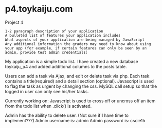 p4.toykaiju.com	
=====================

Project 4


    1-2 paragraph description of your application
    A bulleted list of features your application includes
    What aspects of your application are being managed by JavaScript
    Any additional information the graders may need to know about using your app (for example, if certain features can only be seen by an admin, provide test admin credentials)

My application is a simple todo list. I have created a new database toykaiju_p4 and added additional columns to the posts table. 

Users can add a task via Ajax, and edit or delete task via php. 
Each task contains a title(required) and a detail section (optional). Javascript is used to flag the task as urgent by changing the css. 
MySQL call setup so that the logged in user can only see his/her tasks. 

Currently working on: 
Javascript is used to cross off or uncross off an item from the todo list when .click() is activated. 

Admin has the ability to delete user. (Not sure if I have time to implement???)
Admin username is: admin
Admin password is: cscie15





